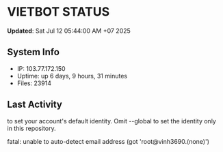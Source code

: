 # VIETBOT STATUS
**Updated**: Sat Jul 12 05:44:00 AM +07 2025

## System Info
- IP: 103.77.172.150
- Uptime: up 6 days, 9 hours, 31 minutes
- Files: 23914

## Last Activity

to set your account's default identity.
Omit --global to set the identity only in this repository.

fatal: unable to auto-detect email address (got 'root@vinh3690.(none)')
